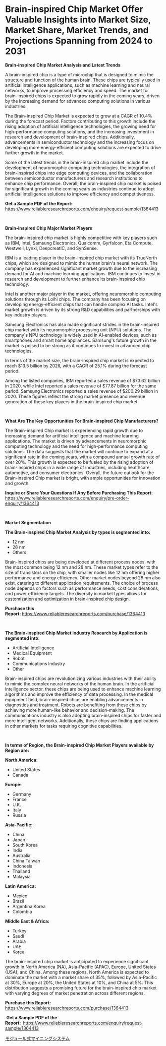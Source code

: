 <p><h1>Brain-inspired Chip Market Offer Valuable Insights into Market Size, Market Share, Market Trends, and Projections Spanning from 2024 to 2031</h1></p><p><strong>Brain-inspired Chip Market Analysis and Latest Trends</strong></p>
<p><p>A brain-inspired chip is a type of microchip that is designed to mimic the structure and function of the human brain. These chips are typically used in artificial intelligence applications, such as machine learning and neural networks, to improve processing efficiency and speed. The market for brain-inspired chips is expected to grow rapidly in the coming years, driven by the increasing demand for advanced computing solutions in various industries.</p><p>The Brain-inspired Chip Market is expected to grow at a CAGR of 10.4% during the forecast period. Factors contributing to this growth include the rising adoption of artificial intelligence technologies, the growing need for high-performance computing solutions, and the increasing investment in research and development of brain-inspired chips. Additionally, advancements in semiconductor technology and the increasing focus on developing more energy-efficient computing solutions are expected to drive further growth in the market.</p><p>Some of the latest trends in the brain-inspired chip market include the development of neuromorphic computing technologies, the integration of brain-inspired chips into edge computing devices, and the collaboration between semiconductor manufacturers and research institutions to enhance chip performance. Overall, the brain-inspired chip market is poised for significant growth in the coming years as industries continue to adopt artificial intelligence solutions to improve efficiency and competitiveness.</p></p>
<p><strong>Get a Sample PDF of the Report:&nbsp;</strong> <a href="https://www.reliableresearchreports.com/enquiry/request-sample/1364413">https://www.reliableresearchreports.com/enquiry/request-sample/1364413</a></p>
<p>&nbsp;</p>
<p><strong>Brain-inspired Chip Major Market Players</strong></p>
<p><p>The brain-inspired chip market is highly competitive with key players such as IBM, Intel, Samsung Electronics, Qualcomm, Gyrfalcon, Eta Compute, Westwell, Lynxi, DeepcreatIC, and SynSense. </p><p>IBM is a leading player in the brain-inspired chip market with its TrueNorth chips, which are designed to mimic the human brain's neural network. The company has experienced significant market growth due to the increasing demand for AI and machine learning applications. IBM continues to invest in research and development to further enhance its brain-inspired chip technology.</p><p>Intel is another major player in the market, offering neuromorphic computing solutions through its Loihi chips. The company has been focusing on developing energy-efficient chips that can handle complex AI tasks. Intel's market growth is driven by its strong R&D capabilities and partnerships with key industry players.</p><p>Samsung Electronics has also made significant strides in the brain-inspired chip market with its neuromorphic processing unit (NPU) solutions. The company's NPU technology is widely used in AI-enabled devices, such as smartphones and smart home appliances. Samsung's future growth in the market is poised to be strong as it continues to invest in advanced chip technologies.</p><p>In terms of the market size, the brain-inspired chip market is expected to reach $13.5 billion by 2026, with a CAGR of 25.1% during the forecast period. </p><p>Among the listed companies, IBM reported a sales revenue of $73.62 billion in 2020, while Intel reported a sales revenue of $77.87 billion for the same period. Samsung Electronics reported a sales revenue of $200.29 billion in 2020. These figures reflect the strong market presence and revenue generation of these key players in the brain-inspired chip market.</p></p>
<p>&nbsp;</p>
<p><strong>What Are The Key Opportunities For Brain-inspired Chip Manufacturers?</strong></p>
<p><p>The Brain-inspired Chip market is experiencing rapid growth due to increasing demand for artificial intelligence and machine learning applications. The market is driven by advancements in neuromorphic computing technology and the need for high-performance computing solutions. The data suggests that the market will continue to expand at a significant rate in the coming years, with a compound annual growth rate of over 20%. This growth is expected to be fueled by the rising adoption of brain-inspired chips in a wide range of industries, including healthcare, automotive, and consumer electronics. Overall, the future outlook for the Brain-inspired Chip market is bright, with ample opportunities for innovation and growth.</p></p>
<p><strong>Inquire or Share Your Questions If Any Before Purchasing This Report:</strong> <a href="https://www.reliableresearchreports.com/enquiry/pre-order-enquiry/1364413">https://www.reliableresearchreports.com/enquiry/pre-order-enquiry/1364413</a></p>
<p>&nbsp;</p>
<p><strong>Market Segmentation</strong></p>
<p><strong>The Brain-inspired Chip Market Analysis by types is segmented into:</strong></p>
<p><ul><li>12 nm</li><li>28 nm</li><li>Others</li></ul></p>
<p><p>Brain-inspired chips are being developed at different process nodes, with the most common being 12 nm and 28 nm. These market types refer to the size of transistors on the chip, with smaller nodes like 12 nm offering higher performance and energy efficiency. Other market nodes beyond 28 nm also exist, catering to different application requirements. The choice of process node depends on factors such as performance needs, cost considerations, and power efficiency targets. The diversity in market types allows for customization and optimization in brain-inspired chip design.</p></p>
<p><strong>Purchase this Report:&nbsp;</strong><a href="https://www.reliableresearchreports.com/purchase/1364413">https://www.reliableresearchreports.com/purchase/1364413</a></p>
<p>&nbsp;</p>
<p><strong>The Brain-inspired Chip Market Industry Research by Application is segmented into:</strong></p>
<p><ul><li>Artificial Intelligence</li><li>Medical Equipment</li><li>Robot</li><li>Communications Industry</li><li>Other</li></ul></p>
<p><p>Brain-inspired chips are revolutionizing various industries with their ability to mimic the complex neural networks of the human brain. In the artificial intelligence sector, these chips are being used to enhance machine learning algorithms and improve the efficiency of data processing. In the medical equipment field, brain-inspired chips are enabling advancements in diagnostics and treatment. Robots are benefiting from these chips by achieving more human-like behavior and decision-making. The communications industry is also adopting brain-inspired chips for faster and more intelligent networks. Additionally, these chips are finding applications in other markets for tasks requiring cognitive capabilities.</p></p>
<p>&nbsp;</p>
<p><strong>In terms of Region, the Brain-inspired Chip Market Players available by Region are:</strong></p>
<p>
    <p> <strong> North America: </strong>
        <ul>
            <li>United States</li>
            <li>Canada</li>
        </ul>
        </p> 
    <p> <strong> Europe: </strong>
        <ul>
            <li>Germany</li>
            <li>France</li>
            <li>U.K.</li>
            <li>Italy</li>
            <li>Russia</li>
        </ul>
        </p> 
    <p> <strong> Asia-Pacific: </strong>
        <ul>
            <li>China</li>
            <li>Japan</li>
            <li>South Korea</li>
            <li>India</li>
            <li>Australia</li>
            <li>China Taiwan</li>
            <li>Indonesia</li>
            <li>Thailand</li>
            <li>Malaysia</li>
        </ul>
        </p> 
    <p> <strong> Latin America: </strong>
        <ul>
            <li>Mexico</li>
            <li>Brazil</li>
            <li>Argentina Korea</li>
            <li>Colombia</li>
        </ul>
        </p> 
    <p> <strong> Middle East & Africa: </strong>
        <ul>
            <li>Turkey</li>
            <li>Saudi</li>
            <li>Arabia</li>
            <li>UAE</li>
            <li>Korea</li>
        </ul>
    </p>
    </p>
<p><p>The brain-inspired chip market is anticipated to experience significant growth in North America (NA), Asia-Pacific (APAC), Europe, United States (USA), and China. Among these regions, North America is expected to dominate the market with a market share of 35%, followed by Asia-Pacific at 30%, Europe at 20%, the United States at 10%, and China at 5%. This distribution suggests a promising future for the brain-inspired chip market with varying degrees of market penetration across different regions.</p></p>
<p><strong>Purchase this Report: </strong><a href="https://www.reliableresearchreports.com/purchase/1364413">https://www.reliableresearchreports.com/purchase/1364413</a></p>
<p>&nbsp;<strong>Get a Sample PDF of the Report:&nbsp;&nbsp;</strong><a href="https://www.reliableresearchreports.com/enquiry/request-sample/1364413">https://www.reliableresearchreports.com/enquiry/request-sample/1364413</a></p>
<p><strong></strong></p>
<p><p><a href="https://github.com/lababdou/Market-Research-Report-List-3/blob/main/892863013712.md">モジュール式マイニングシステム</a></p></p>